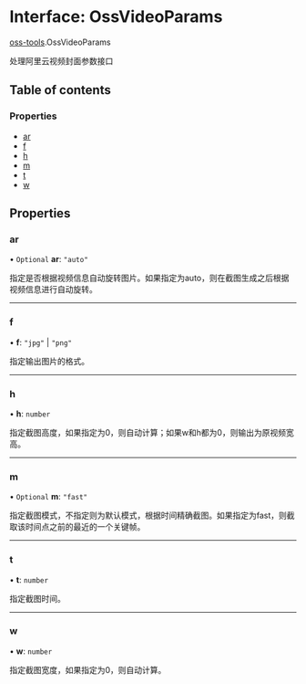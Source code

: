 # Interface: OssVideoParams

[oss-tools](../wiki/oss-tools).OssVideoParams

处理阿里云视频封面参数接口

## Table of contents

### Properties

- [ar](../wiki/oss-tools.OssVideoParams#ar)
- [f](../wiki/oss-tools.OssVideoParams#f)
- [h](../wiki/oss-tools.OssVideoParams#h)
- [m](../wiki/oss-tools.OssVideoParams#m)
- [t](../wiki/oss-tools.OssVideoParams#t)
- [w](../wiki/oss-tools.OssVideoParams#w)

## Properties

### ar

• `Optional` **ar**: ``"auto"``

指定是否根据视频信息自动旋转图片。如果指定为auto，则在截图生成之后根据视频信息进行自动旋转。

___

### f

• **f**: ``"jpg"`` \| ``"png"``

指定输出图片的格式。

___

### h

• **h**: `number`

指定截图高度，如果指定为0，则自动计算；如果w和h都为0，则输出为原视频宽高。

___

### m

• `Optional` **m**: ``"fast"``

指定截图模式，不指定则为默认模式，根据时间精确截图。如果指定为fast，则截取该时间点之前的最近的一个关键帧。

___

### t

• **t**: `number`

指定截图时间。

___

### w

• **w**: `number`

指定截图宽度，如果指定为0，则自动计算。
